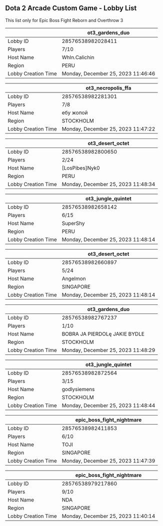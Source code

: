 ## Dota 2 Arcade Custom Game - Lobby List

This list only for Epic Boss Fight Reborn and Overthrow 3

|  | ot3_gardens_duo |
| ------ | ------ |
| Lobby ID | 28576538982028411 |
| Players | 7/10 |
| Host Name | WhIn.Calichin |
| Region | PERU |
| Lobby Creation Time | Monday, December 25, 2023 11:46:46 |


|  | ot3_necropolis_ffa |
| ------ | ------ |
| Lobby ID | 28576538982281301 |
| Players | 7/8 |
| Host Name | ебу жопой |
| Region | STOCKHOLM |
| Lobby Creation Time | Monday, December 25, 2023 11:47:22 |


|  | ot3_desert_octet |
| ------ | ------ |
| Lobby ID | 28576538982800650 |
| Players | 2/24 |
| Host Name | [LosPibes]Nyk0 |
| Region | PERU |
| Lobby Creation Time | Monday, December 25, 2023 11:48:34 |


|  | ot3_jungle_quintet |
| ------ | ------ |
| Lobby ID | 28576538982658142 |
| Players | 6/15 |
| Host Name | SuperShy |
| Region | PERU |
| Lobby Creation Time | Monday, December 25, 2023 11:48:14 |


|  | ot3_desert_octet |
| ------ | ------ |
| Lobby ID | 28576538982660897 |
| Players | 5/24 |
| Host Name | Angelmon |
| Region | SINGAPORE |
| Lobby Creation Time | Monday, December 25, 2023 11:48:14 |


|  | ot3_gardens_duo |
| ------ | ------ |
| Lobby ID | 28576538982767237 |
| Players | 1/10 |
| Host Name | BOBRA JA PIERDOLę JAKIE BYDLE |
| Region | STOCKHOLM |
| Lobby Creation Time | Monday, December 25, 2023 11:48:29 |


|  | ot3_jungle_quintet |
| ------ | ------ |
| Lobby ID | 28576538982872564 |
| Players | 3/15 |
| Host Name | godlysiemens |
| Region | STOCKHOLM |
| Lobby Creation Time | Monday, December 25, 2023 11:48:44 |


|  | epic_boss_fight_nightmare |
| ------ | ------ |
| Lobby ID | 28576538982411853 |
| Players | 6/10 |
| Host Name | TOJI |
| Region | SINGAPORE |
| Lobby Creation Time | Monday, December 25, 2023 11:47:39 |


|  | epic_boss_fight_nightmare |
| ------ | ------ |
| Lobby ID | 28576538979217860 |
| Players | 9/10 |
| Host Name | NDA |
| Region | SINGAPORE |
| Lobby Creation Time | Monday, December 25, 2023 11:40:14 |


